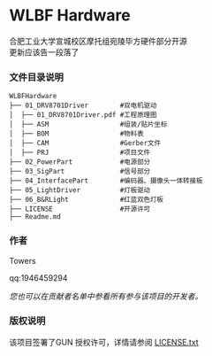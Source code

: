 <!--
 * @Date: 2024-09-03 09:58:07
 * @LastEditors: Towers
 * @LastEditTime: 2024-10-13 19:57:09
-->


# WLBF Hardware

合肥工业大学宣城校区摩托组宛陵毕方硬件部分开源  
更新应该告一段落了  


### 文件目录说明

```
WLBFHardware 
├── 01_DRV8701Driver        #双电机驱动
│  ├── 01_DRV8701Driver.pdf #工程原理图
│  ├── ASM                  #组装/贴片坐标
│  ├── BOM                  #物料表    
│  ├── CAM                  #Gerber文件
│  ├── PRJ                  #项目文件
├── 02_PowerPart            #电源部分
├── 03_SigPart              #信号部分
├── 04_InterfacePart        #编码器、摄像头一体转接板
├── 05_LightDriver          #灯板驱动
├── 06_B&RLight             #红蓝双色灯板
├── LICENSE                 #开源许可
├── Readme.md

```

### 作者

Towers  

qq:1946459294    

 *您也可以在贡献者名单中参看所有参与该项目的开发者。*

### 版权说明

该项目签署了GUN 授权许可，详情请参阅 [LICENSE.txt](https://github.com/19583/WLBFHardware/blob/main/LICENSE)
